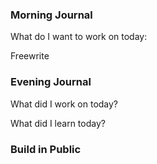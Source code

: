 ### Morning Journal 

What do I want to work on today:

Freewrite



### Evening Journal

What did I work on today?

What did I learn today?

### Build in Public


